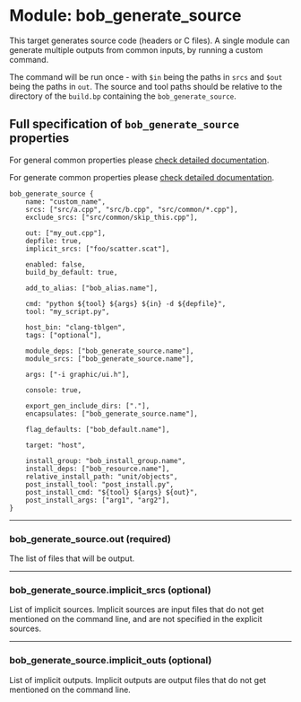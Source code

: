 Module: bob_generate_source
===========================

This target generates source code (headers or C files). A single
module can generate multiple outputs from common inputs, by running a
custom command.

The command will be run once - with `$in` being the paths in
`srcs` and `$out` being the paths in `out`.
The source and tool paths should be relative to the directory of the
`build.bp` containing the `bob_generate_source`.

## Full specification of `bob_generate_source` properties
For general common properties please
[check detailed documentation](common_module_properties.md).

For generate common properties please
[check detailed documentation](common_generate_module_properties.md).

```bp
bob_generate_source {
    name: "custom_name",
    srcs: ["src/a.cpp", "src/b.cpp", "src/common/*.cpp"],
    exclude_srcs: ["src/common/skip_this.cpp"],

    out: ["my_out.cpp"],
    depfile: true,
    implicit_srcs: ["foo/scatter.scat"],

    enabled: false,
    build_by_default: true,

    add_to_alias: ["bob_alias.name"],

    cmd: "python ${tool} ${args} ${in} -d ${depfile}",
    tool: "my_script.py",

    host_bin: "clang-tblgen",
    tags: ["optional"],

    module_deps: ["bob_generate_source.name"],
    module_srcs: ["bob_generate_source.name"],

    args: ["-i graphic/ui.h"],

    console: true,

    export_gen_include_dirs: ["."],
    encapsulates: ["bob_generate_source.name"],

    flag_defaults: ["bob_default.name"],

    target: "host",

    install_group: "bob_install_group.name",
    install_deps: ["bob_resource.name"],
    relative_install_path: "unit/objects",
    post_install_tool: "post_install.py",
    post_install_cmd: "${tool} ${args} ${out}",
    post_install_args: ["arg1", "arg2"],
}
```

----
### **bob_generate_source.out** (required)
The list of files that will be output.

----
### **bob_generate_source.implicit_srcs** (optional)
List of implicit sources. Implicit sources are input files that do not get
mentioned on the command line, and are not specified in the explicit sources.

----
### **bob_generate_source.implicit_outs** (optional)
List of implicit outputs. Implicit outputs are output files that do not get
mentioned on the command line.
